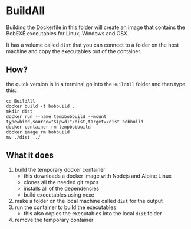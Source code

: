# BuildAll

Building the Dockerfile in this folder will create an image that contains the BobEXE executables for Linux, Windows and OSX.

It has a volume called `dist` that you can connect to a folder on the host machine and copy the executables out of the container.

## How?

the quick version is in a terminal go into the `BuildAll` folder and then type this:

```
cd BuildAll
docker build -t bobbuild .
mkdir dist
docker run --name tempbobbuild --mount type=bind,source="$(pwd)"/dist,target=/dist bobbuild
docker container rm tempbobbuild
docker image rm bobbuild
mv ./dist ../
```

## What it does

1. build the temporary docker container
    - this downloads a docker image with Nodejs and Alpine Linux
    - clones all the needed git repos
    - installs all of the dependencies
    - build executables using nexe
2. make a folder on the local machine called `dist` for the output
3. run the container to build the executables
    - this also copies the executables into the local `dist` folder
4. remove the temporary container
